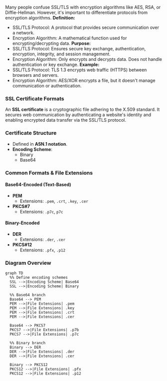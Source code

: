 Many people confuse SSL/TLS with encryption algorithms like AES, RSA, or Diffie-Hellman. However, it's important to differentiate protocols from encryption algorithms. 
**Definition:** 
- SSL/TLS Protocol: A protocol that provides secure communication over a network. 
- Encryption Algorithm: A mathematical function used for encrypting/decrypting data. 
**Purpose:** 
- SSL/TLS Protocol: Ensures secure key exchange, authentication, encryption, integrity, and session management. 
- Encryption Algorithm: Only encrypts and decrypts data. Does not handle authentication or key exchange. 
**Example:** 
- SSL/TLS Protocol: TLS 1.3 encrypts web traffic (HTTPS) between browsers and servers. 
- Encryption Algorithm: AES/XOR encrypts a file, but it doesn't manage communication or authentication.
### SSL Certificate Formats
An **SSL certificate** is a cryptographic file adhering to the X.509 standard. It secures web communication by authenticating a website's identity and enabling encrypted data transfer via the SSL/TLS protocol.
### Certificate Structure
- Defined in **ASN.1 notation**.
- **Encoding Scheme**:  
  - Binary
  - Base64
### Common Formats & File Extensions
#### Base64-Encoded (Text-Based)
- **PEM**  
  - Extensions: `.pem`, `.crt`, `.key`, `.cer`
- **PKCS#7**  
  - Extensions: `.p7c`, `p7c`
#### Binary-Encoded
- **DER**  
  - Extensions: `.der`, `.cer`  
- **PKCS#12**  
  - Extensions: `.pfx`, `.p12`  
### Diagram Overview

```mermaid
graph TD
  %% Define encoding schemes
  SSL -->|Encoding Scheme| Base64
  SSL -->|Encoding Scheme| Binary

  %% Base64 branch
  Base64 --> PEM
  PEM -->|File Extensions| .pem
  PEM -->|File Extensions| .key
  PEM -->|File Extensions| .crt
  PEM -->|File Extensions| .cer

  Base64 --> PKCS7
  PKCS7 -->|File Extensions| .p7b
  PKCS7 -->|File Extensions| .p7c

  %% Binary branch
  Binary --> DER
  DER -->|File Extensions| .der
  DER -->|File Extensions| .cer

  Binary --> PKCS12
  PKCS12 -->|File Extensions| .pfx
  PKCS12 -->|File Extensions| .p12
  ```
